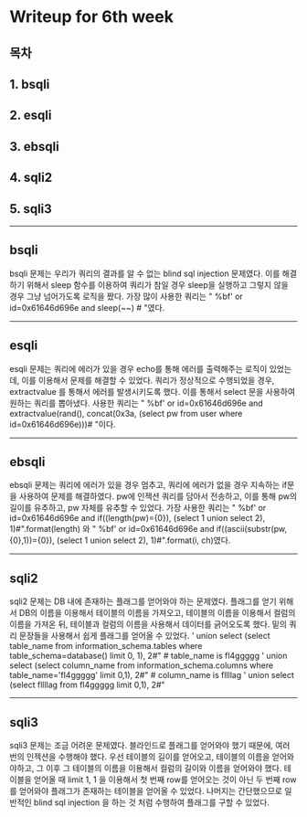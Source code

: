 

# Writeup for 6th week

## 목차 

## 1. bsqli 

## 2. esqli 

## 3. ebsqli 

## 4. sqli2 

## 5. sqli3

---

## bsqli 

bsqli 문제는 우리가 쿼리의 결과를 알 수 없는 blind sql injection 문제였다. 이를 해결하기 위해서 sleep 함수를 이용하여 쿼리가 참일 경우 sleep을 실행하고 그렇지 않을 경우 그냥 넘어가도록 로직을 짰다. 가장 많이 사용한 쿼리는 " %bf' or id=0x61646d696e and sleep(~~) # "였다. 

---

## esqli 

esqli 문제는 쿼리에 에러가 있을 경우 echo를 통해 에러를 출력해주는 로직이 있었는데, 이를 이용해서 문제를 해결할 수 있었다. 쿼리가 정상적으로 수행되었을 경우, extractvalue 를 통해서 에러를 발생시키도록 했다. 이를 통해서 select 문을 사용하여 원하는 쿼리를 뽑아냈다. 사용한 쿼리는 " %bf' or id=0x61646d696e and extractvalue(rand(), concat(0x3a, (select pw from user where id=0x61646d696e)))# "이다.


---

## ebsqli
ebsqli 문제는 쿼리에 에러가 있을 경우 멈추고, 쿼리에 에러가 없을 경우 지속하는 if문을 사용하여 문제를 해결하였다. pw에 인젝션 쿼리를 담아서 전송하고, 이를 통해 pw의 길이를 유추하고, pw 자체를 유추할 수 있었다. 가장 사용한 쿼리는 " %bf' or id=0x61646d696e and if((length(pw)={0}), (select 1 union select 2), 1)#".format(length) 와 " %bf' or id=0x61646d696e and if((ascii(substr(pw,{0},1))={0}), (select 1 union select 2), 1)#".format(i, ch)였다.



---

## sqli2 

sqli2 문제는 DB 내에 존재하는 플래그를 얻어와야 하는 문제였다. 플래그를 얻기 위해서 DB의 이름을 이용해서 테이블의 이름을 가져오고, 테이블의 이름을 이용해서 컬럼의 이름을 가져온 뒤, 테이블과 컬럼의 이름을 사용해서 데이터를 긁어오도록 했다. 밑의 쿼리 문장들을 사용해서 쉽게 플래그를 얻어올 수 있었다. ' union select (select table_name from information_schema.tables where table_schema=database() limit 0, 1), 2#" # table_name is fl4ggggg ' union select (select column_name from information_schema.columns where table_name='fl4ggggg' limit 0,1), 2#" # column_name is fllllag ' union select (select fllllag from fl4ggggg limit 0,1), 2#" 

---

## sqli3 

sqli3 문제는 조금 어려운 문제였다. 블라인드로 플래그를 얻어와야 했기 때문에, 여러 번의 인젝션을 수행해야 했다. 우선 테이블의 길이를 얻어오고, 테이블의 이름을 얻어와야하고, 그 이후 그 테이블의 이름을 이용해서 컬럼의 길이와 이름을 얻어와야 했다. 테이블을 얻어올 때 limit 1, 1 을 이용해서 첫 번째 row를 얻어오는 것이 아닌 두 번째 row를 얻어와야 플래그가 존재하는 테이블을 얻어올 수 있었다. 나머지는 간단했으므로 일반적인 blind sql injection 을 하는 것 처럼 수행하여 플래그를 구할 수 있었다.

